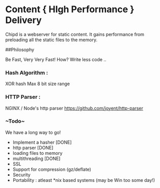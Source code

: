 # **C**ontent { **HI**gh **P**erformance } **D**elivery

Chipd is a webserver for static content. It gains performance from preloading all the static files to the memory.

##Philosophy

Be Fast, Very Very Fast! How? Write less code ..

### Hash Algorithm : 

XOR hash Max 8 bit size range

### HTTP Parser : 

NGINX / Node's http parser https://github.com/joyent/http-parser

### ~Todo~

We have a long way to go!

 * Implement a hasher [DONE]
 * http parser [DONE]
 * loading files to memory
 * multithreading [DONE]
 * SSL
 * Support for compression (gz/deflate)
 * Security
 * Portability : atleast *nix based systems (may be Win too some day!)
